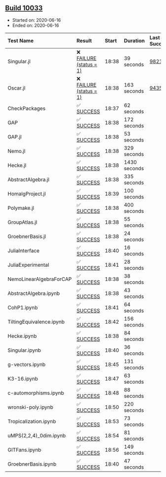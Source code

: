 ## [Build 10033](https://oscarci.mathematik.uni-kl.de/job/oscar/10033/)

* Started on: 2020-06-16
* Ended on: 2020-06-16

| Test Name    | Result | Start | Duration | Last Success | First Failure |
|:-------------|:-------|:------|:---------|:-------------|:--------------|
| Singular.jl | ❌ [FAILURE (status = 1)](https://oscarci.mathematik.uni-kl.de/job/oscar/10033/artifact/logs/build-10033/Singular.jl.log) | 18:38 | 39 seconds | [9821](https://oscarci.mathematik.uni-kl.de/job/oscar/9821/) | [9822](https://oscarci.mathematik.uni-kl.de/job/oscar/9822/) |
| Oscar.jl | ❌ [FAILURE (status = 1)](https://oscarci.mathematik.uni-kl.de/job/oscar/10033/artifact/logs/build-10033/Oscar.jl.log) | 18:38 | 163 seconds | [9435](https://oscarci.mathematik.uni-kl.de/job/oscar/9435/) | [9436](https://oscarci.mathematik.uni-kl.de/job/oscar/9436/) |
| CheckPackages | ✅ [SUCCESS](https://oscarci.mathematik.uni-kl.de/job/oscar/10033/artifact/logs/build-10033/CheckPackages.log) | 18:37 | 62 seconds |  |  |
| GAP | ✅ [SUCCESS](https://oscarci.mathematik.uni-kl.de/job/oscar/10033/artifact/logs/build-10033/GAP.log) | 18:38 | 172 seconds |  |  |
| GAP.jl | ✅ [SUCCESS](https://oscarci.mathematik.uni-kl.de/job/oscar/10033/artifact/logs/build-10033/GAP.jl.log) | 18:38 | 53 seconds |  |  |
| Nemo.jl | ✅ [SUCCESS](https://oscarci.mathematik.uni-kl.de/job/oscar/10033/artifact/logs/build-10033/Nemo.jl.log) | 18:38 | 329 seconds |  |  |
| Hecke.jl | ✅ [SUCCESS](https://oscarci.mathematik.uni-kl.de/job/oscar/10033/artifact/logs/build-10033/Hecke.jl.log) | 18:38 | 1430 seconds |  |  |
| AbstractAlgebra.jl | ✅ [SUCCESS](https://oscarci.mathematik.uni-kl.de/job/oscar/10033/artifact/logs/build-10033/AbstractAlgebra.jl.log) | 18:38 | 335 seconds |  |  |
| HomalgProject.jl | ✅ [SUCCESS](https://oscarci.mathematik.uni-kl.de/job/oscar/10033/artifact/logs/build-10033/HomalgProject.jl.log) | 18:39 | 100 seconds |  |  |
| Polymake.jl | ✅ [SUCCESS](https://oscarci.mathematik.uni-kl.de/job/oscar/10033/artifact/logs/build-10033/Polymake.jl.log) | 18:38 | 400 seconds |  |  |
| GroupAtlas.jl | ✅ [SUCCESS](https://oscarci.mathematik.uni-kl.de/job/oscar/10033/artifact/logs/build-10033/GroupAtlas.jl.log) | 18:38 | 55 seconds |  |  |
| GroebnerBasis.jl | ✅ [SUCCESS](https://oscarci.mathematik.uni-kl.de/job/oscar/10033/artifact/logs/build-10033/GroebnerBasis.jl.log) | 18:38 | 24 seconds |  |  |
| JuliaInterface | ✅ [SUCCESS](https://oscarci.mathematik.uni-kl.de/job/oscar/10033/artifact/logs/build-10033/JuliaInterface.log) | 18:40 | 16 seconds |  |  |
| JuliaExperimental | ✅ [SUCCESS](https://oscarci.mathematik.uni-kl.de/job/oscar/10033/artifact/logs/build-10033/JuliaExperimental.log) | 18:41 | 28 seconds |  |  |
| NemoLinearAlgebraForCAP | ✅ [SUCCESS](https://oscarci.mathematik.uni-kl.de/job/oscar/10033/artifact/logs/build-10033/NemoLinearAlgebraForCAP.log) | 18:38 | 38 seconds |  |  |
| AbstractAlgebra.ipynb | ✅ [SUCCESS](https://oscarci.mathematik.uni-kl.de/job/oscar/10033/artifact/logs/build-10033/AbstractAlgebra.ipynb.log) | 18:38 | 43 seconds |  |  |
| CohP1.ipynb | ✅ [SUCCESS](https://oscarci.mathematik.uni-kl.de/job/oscar/10033/artifact/logs/build-10033/CohP1.ipynb.log) | 18:41 | 64 seconds |  |  |
| TiltingEquivalence.ipynb | ✅ [SUCCESS](https://oscarci.mathematik.uni-kl.de/job/oscar/10033/artifact/logs/build-10033/TiltingEquivalence.ipynb.log) | 18:42 | 156 seconds |  |  |
| Hecke.ipynb | ✅ [SUCCESS](https://oscarci.mathematik.uni-kl.de/job/oscar/10033/artifact/logs/build-10033/Hecke.ipynb.log) | 18:38 | 84 seconds |  |  |
| Singular.ipynb | ✅ [SUCCESS](https://oscarci.mathematik.uni-kl.de/job/oscar/10033/artifact/logs/build-10033/Singular.ipynb.log) | 18:40 | 36 seconds |  |  |
| g-vectors.ipynb | ✅ [SUCCESS](https://oscarci.mathematik.uni-kl.de/job/oscar/10033/artifact/logs/build-10033/g-vectors.ipynb.log) | 18:45 | 131 seconds |  |  |
| K3-16.ipynb | ✅ [SUCCESS](https://oscarci.mathematik.uni-kl.de/job/oscar/10033/artifact/logs/build-10033/K3-16.ipynb.log) | 18:47 | 63 seconds |  |  |
| c-automorphisms.ipynb | ✅ [SUCCESS](https://oscarci.mathematik.uni-kl.de/job/oscar/10033/artifact/logs/build-10033/c-automorphisms.ipynb.log) | 18:48 | 88 seconds |  |  |
| wronski-poly.ipynb | ✅ [SUCCESS](https://oscarci.mathematik.uni-kl.de/job/oscar/10033/artifact/logs/build-10033/wronski-poly.ipynb.log) | 18:50 | 220 seconds |  |  |
| Tropicalization.ipynb | ✅ [SUCCESS](https://oscarci.mathematik.uni-kl.de/job/oscar/10033/artifact/logs/build-10033/Tropicalization.ipynb.log) | 18:53 | 73 seconds |  |  |
| uMPS(2,2,4)_0dim.ipynb | ✅ [SUCCESS](https://oscarci.mathematik.uni-kl.de/job/oscar/10033/artifact/logs/build-10033/uMPS-2-2-4-_0dim.ipynb.log) | 18:54 | 81 seconds |  |  |
| GITFans.ipynb | ✅ [SUCCESS](https://oscarci.mathematik.uni-kl.de/job/oscar/10033/artifact/logs/build-10033/GITFans.ipynb.log) | 18:56 | 149 seconds |  |  |
| GroebnerBasis.ipynb | ✅ [SUCCESS](https://oscarci.mathematik.uni-kl.de/job/oscar/10033/artifact/logs/build-10033/GroebnerBasis.ipynb.log) | 18:40 | 47 seconds |  |  |
